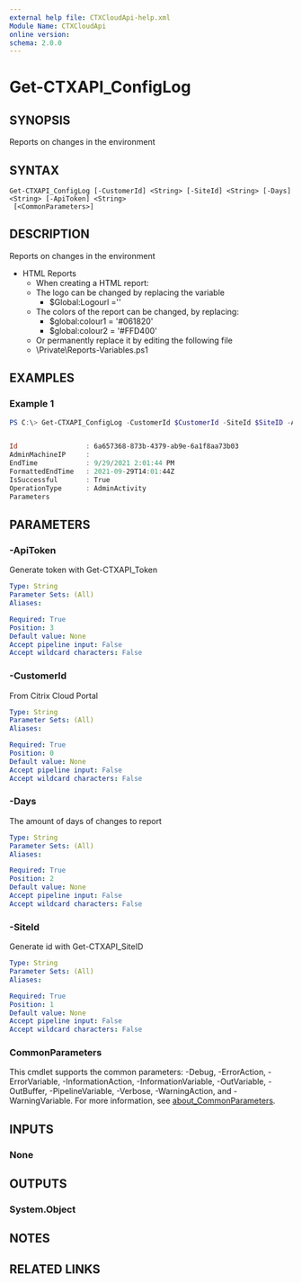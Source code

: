 ```yaml
---
external help file: CTXCloudApi-help.xml
Module Name: CTXCloudApi
online version:
schema: 2.0.0
---
```


# Get-CTXAPI_ConfigLog

## SYNOPSIS
Reports on changes in the environment

## SYNTAX

```
Get-CTXAPI_ConfigLog [-CustomerId] <String> [-SiteId] <String> [-Days] <String> [-ApiToken] <String>
 [<CommonParameters>]
```

## DESCRIPTION
Reports on changes in the environment
- HTML Reports
	- When creating a HTML report:
	- The logo can be changed by replacing the variable 
		- $Global:Logourl =''
	- The colors of the report can be changed, by replacing:
		- $global:colour1 = '#061820'
		- $global:colour2 = '#FFD400'
	- Or permanently replace it by editing the following file
	- <Module base>\Private\Reports-Variables.ps1


## EXAMPLES

### Example 1
```powershell
PS C:\> Get-CTXAPI_ConfigLog -CustomerId $CustomerId -SiteId $SiteID -ApiToken $ApiToken -Days 7


Id                 : 6a657368-873b-4379-ab9e-6a1f8aa73b03
AdminMachineIP     : 
EndTime            : 9/29/2021 2:01:44 PM
FormattedEndTime   : 2021-09-29T14:01:44Z
IsSuccessful       : True
OperationType      : AdminActivity
Parameters
```

## PARAMETERS

### -ApiToken
 Generate token with Get-CTXAPI_Token

```yaml
Type: String
Parameter Sets: (All)
Aliases:

Required: True
Position: 3
Default value: None
Accept pipeline input: False
Accept wildcard characters: False
```

### -CustomerId
 From Citrix Cloud Portal

```yaml
Type: String
Parameter Sets: (All)
Aliases:

Required: True
Position: 0
Default value: None
Accept pipeline input: False
Accept wildcard characters: False
```

### -Days
The amount of days of changes to report


```yaml
Type: String
Parameter Sets: (All)
Aliases:

Required: True
Position: 2
Default value: None
Accept pipeline input: False
Accept wildcard characters: False
```

### -SiteId
 Generate id with Get-CTXAPI_SiteID

```yaml
Type: String
Parameter Sets: (All)
Aliases:

Required: True
Position: 1
Default value: None
Accept pipeline input: False
Accept wildcard characters: False
```

### CommonParameters
This cmdlet supports the common parameters: -Debug, -ErrorAction, -ErrorVariable, -InformationAction, -InformationVariable, -OutVariable, -OutBuffer, -PipelineVariable, -Verbose, -WarningAction, and -WarningVariable. For more information, see [about_CommonParameters](http://go.microsoft.com/fwlink/?LinkID=113216).

## INPUTS

### None
## OUTPUTS

### System.Object
## NOTES

## RELATED LINKS
